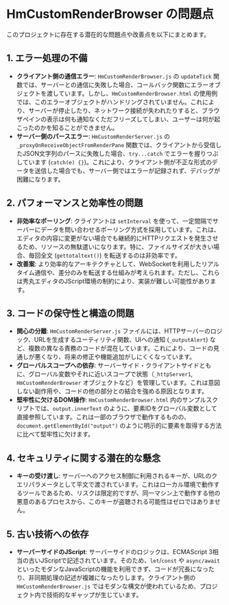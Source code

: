 # HmCustomRenderBrowser の問題点

このプロジェクトに存在する潜在的な問題点や改善点を以下にまとめます。

## 1. エラー処理の不備

- **クライアント側の通信エラー**: `HmCustomRenderBrowser.js` の `updateTick` 関数では、サーバーとの通信に失敗した場合、コールバック関数にエラーオブジェクトを渡しています。しかし、`HmCustomRenderBrowser.html` の使用例では、このエラーオブジェクトがハンドリングされていません。これにより、サーバーが停止したり、ネットワーク接続が失われたりすると、ブラウザペインの表示は何も通知なくただフリーズしてしまい、ユーザーは何が起こったのかを知ることができません。
- **サーバー側のパースエラー**: `HmCustomRenderServer.js` の `_proxyOnReceiveObjectFromRenderPane` 関数では、クライアントから受信したJSON文字列のパースに失敗した場合、`try...catch` でエラーを握りつぶしています (`catch(e) {}`)。これにより、クライアント側が不正な形式のデータを送信した場合でも、サーバー側ではエラーが記録されず、デバッグが困難になります。

## 2. パフォーマンスと効率性の問題

- **非効率なポーリング**: クライアントは `setInterval` を使って、一定間隔でサーバーにデータを問い合わせるポーリング方式を採用しています。これは、エディタの内容に変更がない場合でも継続的にHTTPリクエストを発生させるため、リソースの無駄遣いになります。特に、ファイルサイズが大きい場合、毎回全文 (`gettotaltext()`) を転送するのは非効率です。
- **改善案**: より効率的なアーキテクチャとして、WebSocketを利用したリアルタイム通信や、差分のみを転送する仕組みが考えられます。ただし、これらは秀丸エディタのJScript環境の制約により、実装が難しい可能性があります。

## 3. コードの保守性と構造の問題

- **関心の分離**: `HmCustomRenderServer.js` ファイルには、HTTPサーバーのロジック、URLを生成するユーティリティ関数、UIへの通知 (`_outputAlert`) など、複数の異なる責務のコードが混在しています。これにより、コードの見通しが悪くなり、将来の修正や機能追加がしにくくなっています。
- **グローバルスコープへの依存**: サーバーサイド・クライアントサイドともに、グローバル変数やそれに近いスコープで状態（`_httpServer1`, `HmCustomRenderBrowser` オブジェクトなど）を管理しています。これは意図しない副作用や、コードの他の部分との結合を強める原因となります。
- **堅牢性に欠けるDOM操作**: `HmCustomRenderBrowser.html` 内のサンプルスクリプトでは、`output.innerText` のように、要素IDをグローバル変数として直接参照しています。これは一部のブラウザで動作するものの、`document.getElementById("output")` のように明示的に要素を取得する方法に比べて堅牢性に欠けます。

## 4. セキュリティに関する潜在的な懸念

- **キーの受け渡し**: サーバーへのアクセス制御に利用されるキーが、URLのクエリパラメータとして平文で渡されています。これはローカル環境で動作するツールであるため、リスクは限定的ですが、同一マシン上で動作する他の悪意のあるプロセスから、このキーが盗聴される可能性はゼロではありません。

## 5. 古い技術への依存

- **サーバーサイドのJScript**: サーバーサイドのロジックは、ECMAScript 3相当の古いJScriptで記述されています。そのため、`let`/`const` や `async/await` といったモダンなJavaScriptの機能を利用できず、コードが冗長になったり、非同期処理の記述が複雑になったりします。クライアント側の `HmCustomRenderBrowser.js` ではモダンな構文が使われているため、プロジェクト内で技術的なギャップが生じています。

